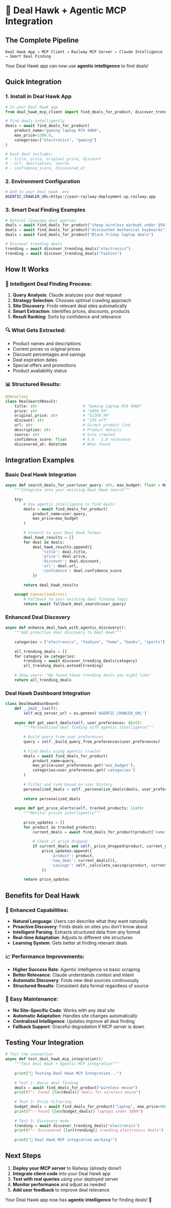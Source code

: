 # 🦅 Deal Hawk + Agentic MCP Integration

## The Complete Pipeline

```
Deal Hawk App → MCP Client → Railway MCP Server → Claude Intelligence → Smart Deal Finding
```

Your Deal Hawk app can now use **agentic intelligence** to find deals!

## Quick Integration

### 1. Install in Deal Hawk App

```python
# In your Deal Hawk app
from deal_hawk_mcp_client import find_deals_for_product, discover_trending_deals

# Find deals intelligently
deals = await find_deals_for_product(
    product_name="gaming laptop RTX 4060",
    max_price=1200.0,
    categories=["electronics", "gaming"]
)

# Each deal includes:
# - title, price, original_price, discount
# - url, description, source
# - confidence_score, discovered_at
```

### 2. Environment Configuration

```bash
# Add to your Deal Hawk .env
AGENTIC_CRAWLER_URL=https://your-railway-deployment.up.railway.app
```

### 3. Smart Deal Finding Examples

```python
# Natural language deal queries
deals = await find_deals_for_product("cheap wireless earbuds under $50")
deals = await find_deals_for_product("discounted mechanical keyboards")
deals = await find_deals_for_product("Black Friday laptop deals")

# Discover trending deals
trending = await discover_trending_deals("electronics")
trending = await discover_trending_deals("fashion")
```

## How It Works

### 🧠 **Intelligent Deal Finding Process:**

1. **Query Analysis**: Claude analyzes your deal request
2. **Strategy Selection**: Chooses optimal crawling approach
3. **Site Discovery**: Finds relevant deal sites automatically
4. **Smart Extraction**: Identifies prices, discounts, products
5. **Result Ranking**: Sorts by confidence and relevance

### 🔍 **What Gets Extracted:**

- Product names and descriptions
- Current prices vs original prices
- Discount percentages and savings
- Deal expiration dates
- Special offers and promotions
- Product availability status

### 📊 **Structured Results:**

```python
@dataclass
class DealSearchResult:
    title: str                    # "Gaming Laptop RTX 4060"
    price: str                    # "$999.99"
    original_price: str           # "$1299.99" 
    discount: str                 # "23% off"
    url: str                      # Direct product link
    description: str              # Product details
    source: str                   # Site crawled
    confidence_score: float       # 0.0 - 1.0 relevance
    discovered_at: datetime       # When found
```

## Integration Examples

### Basic Deal Hawk Integration

```python
async def search_deals_for_user(user_query: str, max_budget: float = None):
    """Integrate into your existing Deal Hawk search"""
    
    try:
        # Use agentic intelligence to find deals
        deals = await find_deals_for_product(
            product_name=user_query,
            max_price=max_budget
        )
        
        # Convert to your Deal Hawk format
        deal_hawk_results = []
        for deal in deals:
            deal_hawk_results.append({
                'title': deal.title,
                'price': deal.price,
                'discount': deal.discount,
                'url': deal.url,
                'confidence': deal.confidence_score
            })
            
        return deal_hawk_results
        
    except ConnectionError:
        # Fallback to your existing deal finding logic
        return await fallback_deal_search(user_query)
```

### Enhanced Deal Discovery

```python
async def enhance_deal_hawk_with_agentic_discovery():
    """Add proactive deal discovery to Deal Hawk"""
    
    categories = ["electronics", "fashion", "home", "books", "sports"]
    
    all_trending_deals = []
    for category in categories:
        trending = await discover_trending_deals(category)
        all_trending_deals.extend(trending)
    
    # Show users: "We found these trending deals you might like"
    return all_trending_deals
```

### Deal Hawk Dashboard Integration

```python
class DealHawkDashboard:
    def __init__(self):
        self.mcp_server_url = os.getenv('AGENTIC_CRAWLER_URL')
    
    async def get_smart_deals(self, user_preferences: dict):
        """Personalized deal finding with agentic intelligence"""
        
        # Build query from user preferences
        query = self._build_query_from_preferences(user_preferences)
        
        # Find deals using agentic crawler
        deals = await find_deals_for_product(
            product_name=query,
            max_price=user_preferences.get('max_budget'),
            categories=user_preferences.get('categories')
        )
        
        # Filter and rank based on user history
        personalized_deals = self._personalize_deals(deals, user_preferences)
        
        return personalized_deals
    
    async def get_price_alerts(self, tracked_products: list):
        """Monitor prices intelligently"""
        
        price_updates = []
        for product in tracked_products:
            current_deals = await find_deals_for_product(product['name'])
            
            # Check if price dropped
            if current_deals and self._price_dropped(product, current_deals[0]):
                price_updates.append({
                    'product': product,
                    'new_deal': current_deals[0],
                    'savings': self._calculate_savings(product, current_deals[0])
                })
                
        return price_updates
```

## Benefits for Deal Hawk

### 🚀 **Enhanced Capabilities:**

- **Natural Language**: Users can describe what they want naturally
- **Proactive Discovery**: Finds deals on sites you don't know about
- **Intelligent Parsing**: Extracts structured data from any format
- **Real-time Adaptation**: Adjusts to different site structures
- **Learning System**: Gets better at finding relevant deals

### 📈 **Performance Improvements:**

- **Higher Success Rate**: Agentic intelligence vs basic scraping
- **Better Relevance**: Claude understands context and intent
- **Automatic Discovery**: Finds new deal sources continuously
- **Structured Results**: Consistent data format regardless of source

### 🔧 **Easy Maintenance:**

- **No Site-Specific Code**: Works with any deal site
- **Automatic Adaptation**: Handles site changes automatically
- **Centralized Intelligence**: Updates improve all deal finding
- **Fallback Support**: Graceful degradation if MCP server is down

## Testing Your Integration

```python
# Test the connection
async def test_deal_hawk_mcp_integration():
    """Test Deal Hawk + Agentic MCP integration"""
    
    print("🦅 Testing Deal Hawk MCP Integration...")
    
    # Test 1: Basic deal finding
    deals = await find_deals_for_product("wireless mouse")
    print(f"✅ Found {len(deals)} deals for wireless mouse")
    
    # Test 2: Price filtering
    budget_deals = await find_deals_for_product("laptop", max_price=800)
    print(f"✅ Found {len(budget_deals)} laptops under $800")
    
    # Test 3: Discovery mode
    trending = await discover_trending_deals("electronics")
    print(f"✅ Discovered {len(trending)} trending electronics deals")
    
    print("🎉 Deal Hawk MCP integration working!")
```

## Next Steps

1. **Deploy your MCP server** to Railway (already done!)
2. **Integrate client code** into your Deal Hawk app
3. **Test with real queries** using your deployed server
4. **Monitor performance** and adjust as needed
5. **Add user feedback** to improve deal relevance

Your Deal Hawk app now has **agentic intelligence** for finding deals! 🚀
